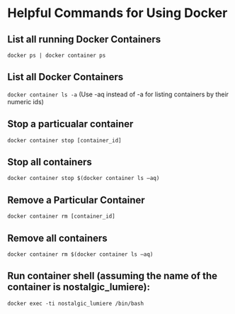 # Helpful Commands for Using Docker

## List all running Docker Containers
```docker ps | docker container ps```

## List all Docker Containers
```docker container ls -a```
(Use -aq instead of -a for listing containers by their numeric ids)

## Stop a particualar container
```docker container stop [container_id]```

## Stop all containers
```docker container stop $(docker container ls –aq)```

## Remove a Particular Container
```docker container rm [container_id]```

## Remove all containers
```docker container rm $(docker container ls –aq)```

## Run container shell (assuming the name of the container is nostalgic_lumiere):
```docker exec -ti nostalgic_lumiere /bin/bash```
